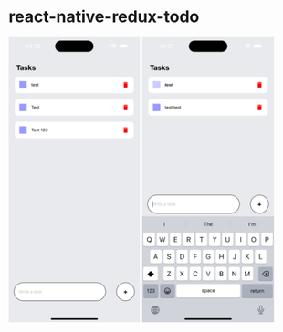 # react-native-redux-todo

<img src="/src/screenshots/screenShot1.png" height="500">

<img src="/src/screenshots/screenShot2.png" height="500">

